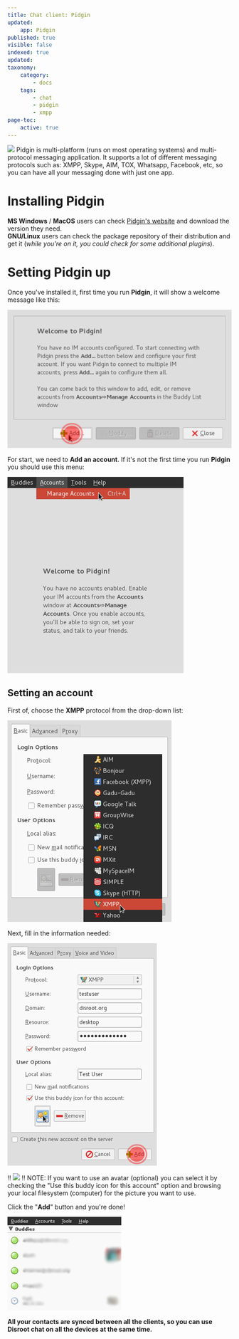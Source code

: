 ```yaml
---
title: Chat client: Pidgin
updated:
    app: Pidgin
published: true
visible: false
indexed: true
updated:
taxonomy:
    category:
        - docs
    tags:
        - chat
        - pidgin
        - xmpp
page-toc:
    active: true
---
```


![](/home/icons/pidgin.png)
Pidgin is multi-platform (runs on most operating systems) and multi-protocol messaging application. It supports a lot of different messaging protocols such as: XMPP, Skype, AIM, TOX, Whatsapp, Facebook, etc, so you can have all your messaging done with just one app.


# Installing Pidgin
**MS Windows** / **MacOS** users can check [Pidgin's website](http://pidgin.im/download/) and download the version they need.<br>
**GNU/Linux** users can check the package repository of their distribution and get it (*while you're on it, you could check for some additional plugins*).

# Setting Pidgin up
Once you've installed it, first time you run **Pidgin**, it will show a welcome message like this:

![](en/pidgin1.png)

For start, we need to **Add an account**. If it's not the first time you run **Pidgin** you should use this menu:

![](en/pidgin2.png)

## Setting an account
First of, choose the **XMPP** protocol from the drop-down list:

![](en/pidgin3.png)

Next, fill in the information needed:

![](en/pidgin4.png)


!! ![](/home/icons/note.png)
!! NOTE: If you want to use an avatar (optional) you can select it by checking the "Use this buddy icon for this account" option and browsing your local filesystem (computer) for the picture you want to use.

Click the "**Add**" button and you're done!

![](en/pidgin5.png)

**All your contacts are synced between all the clients, so you can use Disroot chat on all the devices at the same time.**
